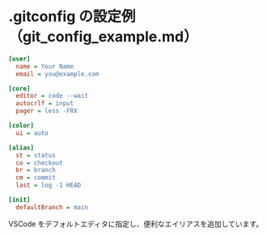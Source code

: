 # .gitconfig の設定例（git_config_example.md）

```ini
[user]
  name = Your Name
  email = you@example.com

[core]
  editor = code --wait
  autocrlf = input
  pager = less -FRX

[color]
  ui = auto

[alias]
  st = status
  co = checkout
  br = branch
  cm = commit
  last = log -1 HEAD

[init]
  defaultBranch = main
```

VSCode をデフォルトエディタに指定し、便利なエイリアスを追加しています。

